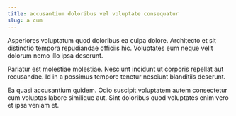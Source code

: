 ```yaml
---
title: accusantium doloribus vel voluptate consequatur
slug: a cum
---
```


Asperiores voluptatum quod doloribus ea culpa dolore. Architecto et sit distinctio tempora repudiandae officiis hic. Voluptates eum neque velit dolorum nemo illo ipsa deserunt.

Pariatur est molestiae molestiae. Nesciunt incidunt ut corporis repellat aut recusandae. Id in a possimus tempore tenetur nesciunt blanditiis deserunt.

Ea quasi accusantium quidem. Odio suscipit voluptatem autem consectetur cum voluptas labore similique aut. Sint doloribus quod voluptates enim vero et ipsa veniam et.
